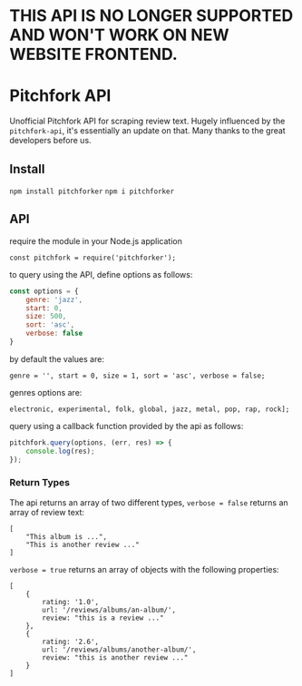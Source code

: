 # THIS API IS NO LONGER SUPPORTED AND WON'T WORK ON NEW WEBSITE FRONTEND.

# Pitchfork API

Unofficial Pitchfork API for scraping review text. Hugely influenced by the `pitchfork-api`, it's essentially an update on that. Many thanks to the great developers before us.


## Install

`npm install pitchforker`
`npm i pitchforker`


## API

require the module in your Node.js application

`const pitchfork = require('pitchforker');`

to query using the API, define options as follows:

```javascript
const options = {
    genre: 'jazz',
    start: 0,
    size: 500,
    sort: 'asc',
    verbose: false
}
```

by default the values are:

`genre = '', start = 0, size = 1, sort = 'asc', verbose = false;`

genres options are:

`electronic, experimental, folk, global, jazz, metal, pop, rap, rock];`

query using a callback function provided by the api as follows:

```javascript
pitchfork.query(options, (err, res) => {
    console.log(res);
});
```

### Return Types

The api returns an array of two different types, `verbose = false` returns an array of review text:

```
[
    "This album is ...",
    "This is another review ..."
]
```

`verbose = true` returns an array of objects with the following properties:

```
[
    {
        rating: '1.0',
        url: '/reviews/albums/an-album/',
        review: "this is a review ..."
    },
    {
        rating: '2.6',
        url: '/reviews/albums/another-album/',
        review: "this is another review ..."
    }
]
```
